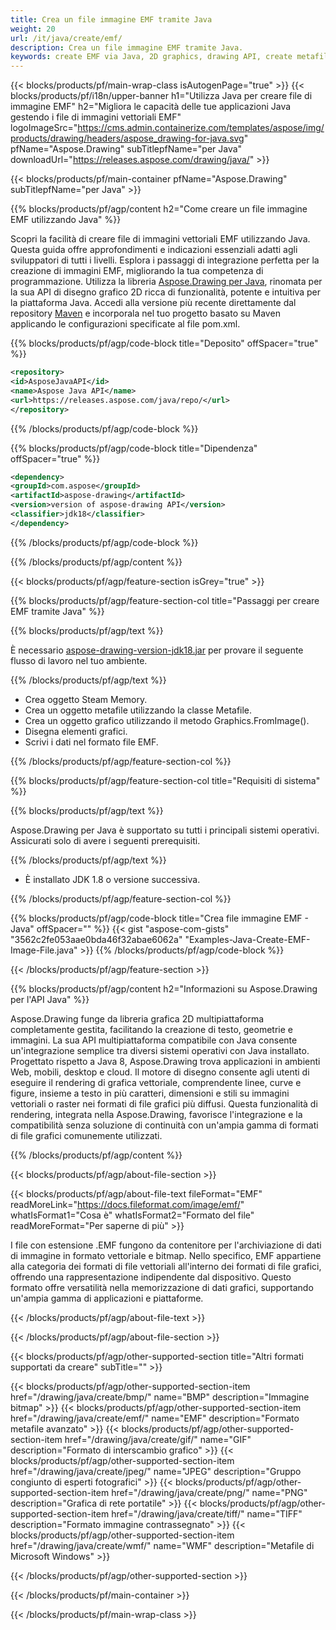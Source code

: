 ```yaml
---
title: Crea un file immagine EMF tramite Java
weight: 20
url: /it/java/create/emf/
description: Crea un file immagine EMF tramite Java.
keywords: create EMF via Java, 2D graphics, drawing API, create metafile in Java, Drawing per Java, save EMF image file, cross-platform 2D graphic library, Metafile class, vector graphics drawing, draw line, EMF image file, Graphics file formats
---
```


{{< blocks/products/pf/main-wrap-class isAutogenPage="true" >}}
{{< blocks/products/pf/i18n/upper-banner h1="Utilizza Java per creare file di immagine EMF" h2="Migliora le capacità delle tue applicazioni Java gestendo i file di immagini vettoriali EMF" logoImageSrc="https://cms.admin.containerize.com/templates/aspose/img/products/drawing/headers/aspose_drawing-for-java.svg" pfName="Aspose.Drawing" subTitlepfName="per Java" downloadUrl="https://releases.aspose.com/drawing/java/" >}}

{{< blocks/products/pf/main-container pfName="Aspose.Drawing" subTitlepfName="per Java" >}}


{{% blocks/products/pf/agp/content h2="Come creare un file immagine EMF utilizzando Java" %}}

Scopri la facilità di creare file di immagini vettoriali EMF utilizzando Java. Questa guida offre approfondimenti e indicazioni essenziali adatti agli sviluppatori di tutti i livelli. Esplora i passaggi di integrazione perfetta per la creazione di immagini EMF, migliorando la tua competenza di programmazione. Utilizza la libreria [Aspose.Drawing per Java](https://products.aspose.com/drawing/java), rinomata per la sua API di disegno grafico 2D ricca di funzionalità, potente e intuitiva per la piattaforma Java. Accedi alla versione più recente direttamente dal repository [Maven](https://releases.aspose.com/java/repo/com/aspose/aspose-drawing/) e incorporala nel tuo progetto basato su Maven applicando le configurazioni specificate al file pom.xml.

{{% blocks/products/pf/agp/code-block title="Deposito" offSpacer="true" %}}

```xml
<repository>
<id>AsposeJavaAPI</id>
<name>Aspose Java API</name>
<url>https://releases.aspose.com/java/repo/</url>
</repository>
```

{{% /blocks/products/pf/agp/code-block %}}

{{% blocks/products/pf/agp/code-block title="Dipendenza" offSpacer="true" %}}

```xml
<dependency>
<groupId>com.aspose</groupId>
<artifactId>aspose-drawing</artifactId>
<version>version of aspose-drawing API</version>
<classifier>jdk18</classifier>
</dependency>
```

{{% /blocks/products/pf/agp/code-block %}}

{{% /blocks/products/pf/agp/content %}}


{{< blocks/products/pf/agp/feature-section isGrey="true" >}}

{{% blocks/products/pf/agp/feature-section-col title="Passaggi per creare EMF tramite Java" %}}

{{% blocks/products/pf/agp/text %}}

È necessario [aspose-drawing-version-jdk18.jar](https://releases.aspose.com/drawing/java/) per provare il seguente flusso di lavoro nel tuo ambiente.

{{% /blocks/products/pf/agp/text %}}

+ Crea oggetto Steam Memory.
+ Crea un oggetto metafile utilizzando la classe Metafile.
+ Crea un oggetto grafico utilizzando il metodo Graphics.FromImage().
+ Disegna elementi grafici.
+ Scrivi i dati nel formato file EMF.

{{% /blocks/products/pf/agp/feature-section-col %}}

{{% blocks/products/pf/agp/feature-section-col title="Requisiti di sistema" %}}

{{% blocks/products/pf/agp/text %}}

Aspose.Drawing per Java è supportato su tutti i principali sistemi operativi. Assicurati solo di avere i seguenti prerequisiti.

{{% /blocks/products/pf/agp/text %}}

- È installato JDK 1.8 o versione successiva.

{{% /blocks/products/pf/agp/feature-section-col %}}

{{% blocks/products/pf/agp/code-block title="Crea file immagine EMF - Java" offSpacer="" %}}
{{< gist "aspose-com-gists" "3562c2fe053aae0bda46f32abae6062a" "Examples-Java-Create-EMF-Image-File.java" >}}
{{% /blocks/products/pf/agp/code-block %}}

{{< /blocks/products/pf/agp/feature-section >}}


<!-- aboutfile Starts -->

{{% blocks/products/pf/agp/content h2="Informazioni su Aspose.Drawing per l'API Java" %}}

Aspose.Drawing funge da libreria grafica 2D multipiattaforma completamente gestita, facilitando la creazione di testo, geometrie e immagini. La sua API multipiattaforma compatibile con Java consente un'integrazione semplice tra diversi sistemi operativi con Java installato. Progettato rispetto a Java 8, Aspose.Drawing trova applicazioni in ambienti Web, mobili, desktop e cloud. Il motore di disegno consente agli utenti di eseguire il rendering di grafica vettoriale, comprendente linee, curve e figure, insieme a testo in più caratteri, dimensioni e stili su immagini vettoriali o raster nei formati di file grafici più diffusi. Questa funzionalità di rendering, integrata nella Aspose.Drawing, favorisce l'integrazione e la compatibilità senza soluzione di continuità con un'ampia gamma di formati di file grafici comunemente utilizzati.

{{% /blocks/products/pf/agp/content %}}


{{< blocks/products/pf/agp/about-file-section >}}

{{< blocks/products/pf/agp/about-file-text fileFormat="EMF" readMoreLink="https://docs.fileformat.com/image/emf/" whatIsFormat1="Cosa è" whatIsFormat2="Formato del file" readMoreFormat="Per saperne di più" >}}

I file con estensione .EMF fungono da contenitore per l'archiviazione di dati di immagine in formato vettoriale e bitmap. Nello specifico, EMF appartiene alla categoria dei formati di file vettoriali all'interno dei formati di file grafici, offrendo una rappresentazione indipendente dal dispositivo. Questo formato offre versatilità nella memorizzazione di dati grafici, supportando un'ampia gamma di applicazioni e piattaforme.

{{< /blocks/products/pf/agp/about-file-text >}}

{{< /blocks/products/pf/agp/about-file-section >}}

<!-- aboutfile Ends -->


{{< blocks/products/pf/agp/other-supported-section title="Altri formati supportati da creare" subTitle="" >}}

{{< blocks/products/pf/agp/other-supported-section-item href="/drawing/java/create/bmp/" name="BMP" description="Immagine bitmap" >}}
{{< blocks/products/pf/agp/other-supported-section-item href="/drawing/java/create/emf/" name="EMF" description="Formato metafile avanzato" >}}
{{< blocks/products/pf/agp/other-supported-section-item href="/drawing/java/create/gif/" name="GIF" description="Formato di interscambio grafico" >}}
{{< blocks/products/pf/agp/other-supported-section-item href="/drawing/java/create/jpeg/" name="JPEG" description="Gruppo congiunto di esperti fotografici" >}}
{{< blocks/products/pf/agp/other-supported-section-item href="/drawing/java/create/png/" name="PNG" description="Grafica di rete portatile" >}}
{{< blocks/products/pf/agp/other-supported-section-item href="/drawing/java/create/tiff/" name="TIFF" description="Formato immagine contrassegnato" >}}
{{< blocks/products/pf/agp/other-supported-section-item href="/drawing/java/create/wmf/" name="WMF" description="Metafile di Microsoft Windows" >}}


{{< /blocks/products/pf/agp/other-supported-section >}}

{{< /blocks/products/pf/main-container >}}

{{< /blocks/products/pf/main-wrap-class >}}

